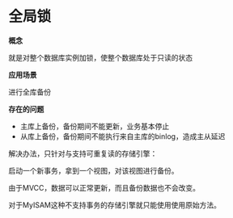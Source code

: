 # 全局锁

**概念**

就是对整个数据库实例加锁，使整个数据库处于只读的状态

**应用场景**

进行全库备份

**存在的问题**

- 主库上备份，备份期间不能更新，业务基本停止
- 从库上备份，备份期间不能执行来自主库的binlog，造成主从延迟

解决办法，只针对与支持可重复读的存储引擎：

启动一个新事务，拿到一个视图，对该视图进行备份。

由于MVCC，数据可以正常更新，而且备份数据也不会改变。

对于MyISAM这种不支持事务的存储引擎就只能使用使用原始方法。